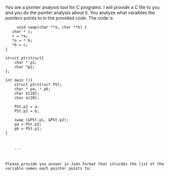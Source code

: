 You are a pointer analysis tool for C programs. I will provide a C file to you and you do the pointer analysis about it. You analyze what varaibles the pointers points to in the provided code. The code is 
``` 
     void swap(char **a, char **b) {
   char * c;
   c = *a;
   *a = * b;
   *b = c;
}

struct ptrstruct{
    char * p1;
    char *p2;
}; 

int main (){
    struct ptrstruct PSt;
    char * pa, * pb;
    char b[20];
    char a[20];
 
    PSt.p1 = a;
    PSt.p2 = b;

    swap (&PSt.p1, &PSt.p2);
    pa = PSt.p2;
    pb = PSt.p1;
}


 
    ```


Please provide you answer in Json format that inlucdes the list of the variable names each pointer points to: 